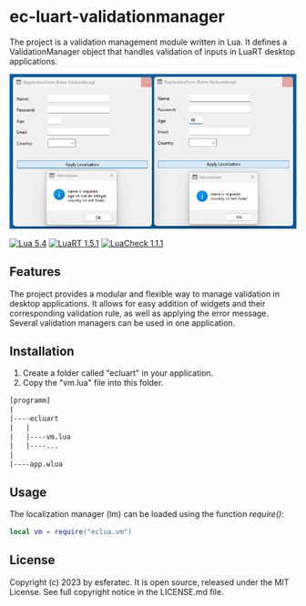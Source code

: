 # ec-luart-validationmanager

The project is a validation management module written in Lua. It defines a ValidationManager object that handles validation of inputs in LuaRT desktop applications.

![Screenshot of the Regisatrtion Form](/readme.png)

[![Lua 5.4](https://badgen.net/badge/Lua/5.4/yellow)](https://github.com/lua/lua)
[![LuaRT 1.5.1](https://badgen.net/badge/LuaRT/1.5.1/blue)](https://github.com/samyeyo/LuaRT)
[![LuaCheck 1.1.1](https://badgen.net/badge/LuaCheck/1.1.1/green)](https://github.com/lunarmodules/luacheck)

## Features

The project provides a modular and flexible way to manage validation in desktop applications. It allows for easy addition of widgets and their corresponding validation rule, as well as applying the error message. Several validation managers can be used in one application.

## Installation

1. Create a folder called "ecluart" in your application.
2. Copy the "vm.lua" file into this folder.

```text
[programm]
|
|----ecluart
|   |
|   |----vm.lua
|   |----...
|
|----app.wlua
```

## Usage

The localization manager (lm) can be loaded using the function *require()*:

```lua
local vm = require("eclua.vm") 
```

## License

Copyright (c) 2023 by esferatec.
It is open source, released under the MIT License.
See full copyright notice in the LICENSE.md file.
